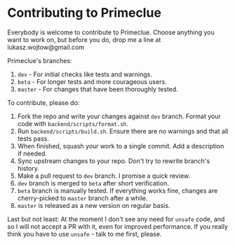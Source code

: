 <h1>Contributing to Primeclue</h1>
Everybody is welcome to contribute to Primeclue. Choose anything you want to work on, 
but before you do, drop me a line at lukasz.wojtow@gmail.com

Primeclue's branches:
1. ```dev``` - For initial checks like tests and warnings.
2. ```beta``` - For longer tests and more courageous users.
3. ```master``` - For changes that have been thoroughly tested.

To contribute, please do:

1. Fork the repo and write your changes against ```dev``` branch. Format your code with ```backend/scripts/format.sh```.
2. Run ```backend/scripts/build.sh```. Ensure there are no warnings and that all tests pass.
3. When finished, squash your work to a single commit. Add a description if needed.
4. Sync upstream changes to your repo. Don't try to rewrite branch's history.
5. Make a pull request to ```dev``` branch. I promise a quick review.
6. ```dev``` branch is merged to ```beta``` after short verification.
7. ```beta``` branch is manually tested. If everything works fine, changes are cherry-picked to ```master``` branch after a while.
8. ```master``` is released as a new version on regular basis.

Last but not least:
At the moment I don't see any need for ```unsafe``` code, and so I will not accept a PR with it, even for improved performance.
If you really think you have to use ```unsafe``` - talk to me first, please.
